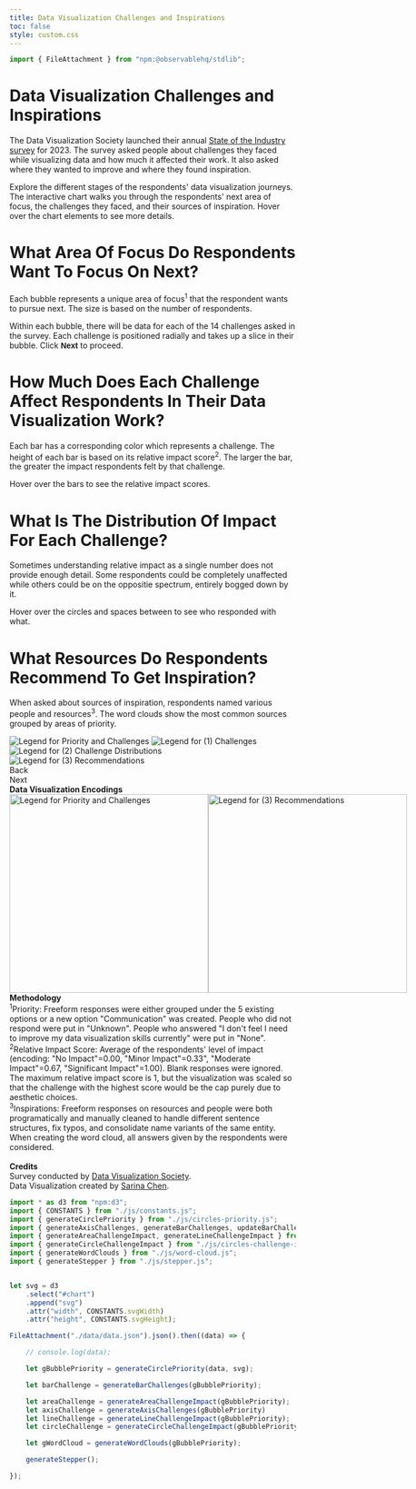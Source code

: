 ```yaml
---
title: Data Visualization Challenges and Inspirations
toc: false
style: custom.css
---
```


```js
import { FileAttachment } from "npm:@observablehq/stdlib";

```

<div class="hero">
  <h1>Data Visualization Challenges and Inspirations</h1>
  <p>The Data Visualization Society launched their annual <a href="https://www.datavisualizationsociety.org/soti-challenge-2023">State of the Industry survey</a> for 2023. The survey asked people about challenges they faced while visualizing data and how much it affected their work. It also asked where they wanted to improve and where they found inspiration.</p>
  <p>Explore the different stages of the respondents' data visualization journeys. The interactive chart walks you through the respondents' next area of focus, the challenges they faced, and their sources of inspiration. Hover over the chart elements to see more details.
  </p>
</div>

<div class="main-section">
  <div class="text-description-container">
    <div id="stepper-container">
      <div class="text-description annotation-step" id="annotation-step-0">
                <h1>What Area Of Focus Do Respondents Want To Focus On Next?</h1>
                <p>
                    Each bubble represents a unique area of focus<sup>1</sup> that the respondent wants to pursue next. The size is based on the number of respondents.
                </p>
                <p>
                    Within each bubble, there will be data for each of the 14 challenges asked in the survey. Each challenge is positioned radially and takes up a slice in their bubble. Click <span style="font-family: 'Patrick Hand SC', sans-serif; color: var(--color-dark-red); font-weight: bold;">Next</span> to proceed.
                </p>
      </div>
      <div class="text-description annotation-step" id="annotation-step-1">
                <h1>How Much Does Each Challenge Affect Respondents In Their Data Visualization Work?</h1>
                <p>
                    Each bar has a corresponding color which represents a challenge. The height of each bar is based
                    on its relative impact score<sup>2</sup>. The larger the bar, the greater the impact respondents felt by that challenge. 
                </p>
                <p>Hover over the bars to see the relative impact scores.</p>
      </div>
      <div class="text-description annotation-step" id="annotation-step-2">
                <h1>What Is The Distribution Of Impact For Each Challenge?</h1>
                <p>
                    Sometimes understanding relative impact as a single number does not provide enough detail. Some respondents could be completely unaffected while others could be on the oppositie spectrum, entirely bogged down by it. 
                </p>
                <p>Hover over the circles and spaces between to see who responded with what.</p>
        </div>
        <div class="text-description annotation-step" id="annotation-step-3">
                <h1>What Resources Do Respondents Recommend To Get Inspiration?</h1>
                <p>
                    When asked about sources of inspiration, respondents named various people and resources<sup>3</sup>. 
                    The word clouds show the most common sources grouped by areas of priority.
                </p>
        </div>
    </div>
    <div class="legend-container">
        <img id="legend-step-0" class="legend-step" src="img/legend-base.svg" alt="Legend for Priority and Challenges" />
        <img id="legend-step-1" class="legend-step" src="img/legend-variable-1.svg" alt="Legend for (1) Challenges" />
        <img id="legend-step-2" class="legend-step" src="img/legend-variable-2.svg" alt="Legend for (2) Challenge Distributions" />
        <img id="legend-step-3" class="legend-step" src="img/legend-variable-3.svg" alt="Legend for (3) Recommendations" />
    </div>
    <div id="stepper-nav">
            <div id="step-back" class="step-button">Back</div>
            <div id="step-next" class="step-button">Next</div>
    </div>
  </div>
  <div id="chart">
    <div id="tooltip" class="hidden"></div>
  </div>
</div>
<div class="footer">
  <div><strong>Data Visualization Encodings</strong></div>
  <div style="flex-direction: row; display: flex; max-height: 400px; width: 600px; align-items: flex-start;">
    <img src="img/legend-base.svg" alt="Legend for Priority and Challenges" style="height: 350px;"/>
    <img src="img/legend-variable-3.svg" alt="Legend for (3) Recommendations" style="height: 350px;"/>
  </div>
  <div><strong>Methodology</strong></div>
  <div><sup>1</sup>Priority: Freeform responses were either grouped under the 5 existing options or a new option "Communication" was created. People who did not respond were put in "Unknown". People who answered "I don't feel I need to improve my data visualization skills currently" were put in "None".</div>
  <div><sup>2</sup>Relative Impact Score: Average of the respondents' level of impact (encoding: "No Impact"=0.00, "Minor Impact"=0.33", "Moderate Impact"=0.67, "Significant Impact"=1.00). Blank responses were ignored. The maximum relative impact score is 1, but the visualization was scaled so that the challenge with the highest score would be the cap purely due to aesthetic choices.</div>
  <div><sup>3</sup>Inspirations: Freeform responses on resources and people were both programatically and manually cleaned to handle different sentence structures, fix typos, and consolidate name variants of the same entity. When creating the word cloud, all answers given by the respondents were considered.</div>
  <br>
  <div><strong>Credits</strong></div>
  <div>Survey conducted by <a href="https://www.datavisualizationsociety.org/">Data Visualization Society</a>.</div>
  <div>Data Visualization created by <a href="https://ifcolorful.com/">Sarina Chen</a>.</div>
</div>


```js
import * as d3 from "npm:d3";
import { CONSTANTS } from "./js/constants.js";
import { generateCirclePriority } from "./js/circles-priority.js";
import { generateAxisChallenges, generateBarChallenges, updateBarChallenge } from "./js/bars-challenge.js";
import { generateAreaChallengeImpact, generateLineChallengeImpact } from "./js/lines-challenge-impact.js";
import { generateCircleChallengeImpact } from "./js/circles-challenge-impact.js";
import { generateWordClouds } from "./js/word-cloud.js";
import { generateStepper } from "./js/stepper.js";
```

```js

let svg = d3
    .select("#chart")
    .append("svg")
    .attr("width", CONSTANTS.svgWidth)
    .attr("height", CONSTANTS.svgHeight);

FileAttachment("./data/data.json").json().then((data) => {

    // console.log(data);

    let gBubblePriority = generateCirclePriority(data, svg);

    let barChallenge = generateBarChallenges(gBubblePriority);

    let areaChallenge = generateAreaChallengeImpact(gBubblePriority);
    let axisChallenge = generateAxisChallenges(gBubblePriority)
    let lineChallenge = generateLineChallengeImpact(gBubblePriority);
    let circleChallenge = generateCircleChallengeImpact(gBubblePriority);

    let gWordCloud = generateWordClouds(gBubblePriority);

    generateStepper();

});
```